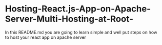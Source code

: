 # Hosting-React.js-App-on-Apache-Server-Multi-Hosting-at-Root-
In this README.md you are going to learn simple and well put steps on how to host your react app on apache server
